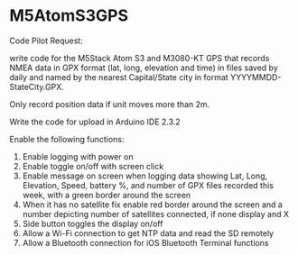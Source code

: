# M5AtomS3GPS
Code Pilot Request:

write code for the M5Stack Atom S3 and M3080-KT GPS that records NMEA data in GPX format (lat, long, elevation and time) in files saved by daily and named by the nearest Capital/State city in format YYYYMMDD-StateCity.GPX. 

Only record position data if unit moves more than 2m.

Write the code for upload in Arduino IDE 2.3.2

Enable the following functions:
1. Enable logging with power on
2. Enable toggle on/off with screen click
3. Enable message on screen when logging data showing Lat, Long, Elevation, Speed, battery %, and number of GPX files recorded this week, with a green border around the screen
4. When it has no satellite fix enable red border around the screen and a number depicting number of satellites connected, if none display and X
5. Side button toggles the display on/off
6. Allow a Wi-Fi connection to get NTP data and read the SD remotely
7. Allow a Bluetooth connection for iOS Bluetooth Terminal functions
